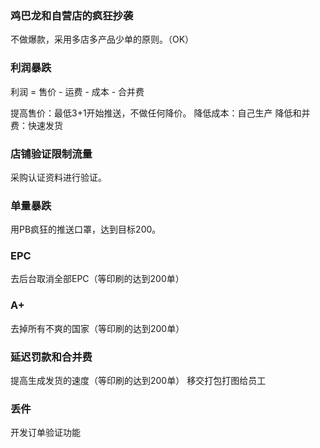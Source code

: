 ### 鸡巴龙和自营店的疯狂抄袭
不做爆款，采用多店多产品少单的原则。（OK）

### 利润暴跌
利润 = 售价 - 运费 - 成本 - 合并费

提高售价：最低3+1开始推送，不做任何降价。
降低成本：自己生产
降低和并费：快速发货

### 店铺验证限制流量
采购认证资料进行验证。

### 单量暴跌
用PB疯狂的推送口罩，达到目标200。

### EPC
去后台取消全部EPC（等印刷的达到200单）

### A+
去掉所有不爽的国家（等印刷的达到200单）

### 延迟罚款和合并费
提高生成发货的速度（等印刷的达到200单）
移交打包打图给员工

### 丢件
开发订单验证功能
